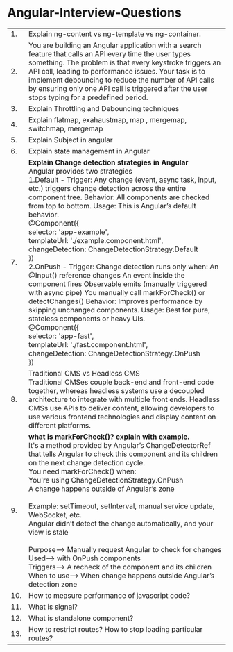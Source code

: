# Angular-Interview-Questions

<table>
  <tr>
    <td>1.</td>
    <td> Explain ng-content vs ng-template vs ng-container.</td>
  </tr>
  <tr>
    <td>2.</td>
    <td>You are building an Angular application with a search feature that calls an API every time the user types something. The problem is that every keystroke triggers an API call, leading to performance issues. Your task is to implement debouncing to reduce the number of API calls by ensuring only one API call is triggered after the user stops typing for a predefined period.</td>
  </tr>
  <tr>
    <td>3.</td>
    <td>Explain Throttling and Debouncing techniques</td>
  </tr>
  <tr>
    <td>4.</td>
    <td>Explain flatmap, exahaustmap, map , mergemap, switchmap, mergemap</td>
  </tr>
  <tr>
    <td>5.</td>
    <td>Explain Subject in angular</td>
  </tr>
  <tr>
    <td>6.</td>
    <td>Explain state management in Angular</td>
  </tr>
  <tr>
    <td>7.</td>
    <td><b>Explain Change detection strategies in Angular</b> <br>
      Angular provides two strategies <br>
      1.Default - Trigger: Any change (event, async task, input, etc.) triggers change detection across the entire component tree.
                  Behavior: All components are checked from top to bottom.
                  Usage: This is Angular’s default behavior.<br>
        @Component({ <br>
              selector: 'app-example',<br>
              templateUrl: './example.component.html',<br>
              changeDetection: ChangeDetectionStrategy.Default<br>
          }) <br>
      2.OnPush - Trigger: Change detection runs only when:
            An @Input() reference changes
            An event inside the component fires
            Observable emits (manually triggered with async pipe)
            You manually call markForCheck() or detectChanges()
            Behavior: Improves performance by skipping unchanged components.
            Usage: Best for pure, stateless components or heavy UIs.<br>
            @Component({<br>
                selector: 'app-fast',<br>
                templateUrl: './fast.component.html',<br>
                changeDetection: ChangeDetectionStrategy.OnPush<br>
            })
    </td>
  </tr>
  <tr>
    <td>8. </td>
    <td>Traditional CMS vs Headless CMS <br> 
      Traditional CMSes couple back-end and front-end code together, whereas headless systems use a decoupled architecture to integrate with multiple front ends.
    Headless CMSs use APIs to deliver content, allowing developers to use various frontend technologies and display content on different platforms.</td>
  </tr>
  <tr>
    <td>9.</td>
    <td><b>what is markForCheck()? explain with example.</b><br>
      It's a method provided by Angular’s ChangeDetectorRef that tells Angular to check this component and its children on the next change detection cycle.<br>
      You need markForCheck() when:<br>
      You're using ChangeDetectionStrategy.OnPush<br>
      A change happens outside of Angular’s zone<br><br>
      Example: setTimeout, setInterval, manual service update, WebSocket, etc.<br>
      Angular didn’t detect the change automatically, and your view is stale<br><br>
      Purpose--&gt;	Manually request Angular to check for changes<br>
      Used--&gt; with	OnPush components<br>
    Triggers--&gt;	A recheck of the component and its children<br>
    When to use--&gt; When change happens outside Angular’s detection zone
    </td>
  </tr>
  <tr>
    <td>10.</td>
    <td>How to measure performance of javascript code?</td>
  </tr>
  <tr>
    <td>11.</td>
    <td>What is signal?</td>
  </tr>
   <tr>
    <td>12.</td>
    <td>What is standalone component?</td>
  </tr>
  <tr>
    <td>13.</td>
    <td>How to restrict routes? How to stop loading particular routes?</td>
  </tr>
</table>

